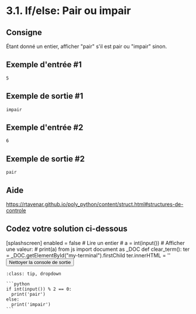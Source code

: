 # 3.1. If/else: Pair ou impair

## Consigne

Étant donné un entier, afficher "pair" s'il est pair ou "impair" sinon.

## Exemple d'entrée #1

```
5
```

## Exemple de sortie #1

```
impair
```

## Exemple d'entrée #2

```
6
```

## Exemple de sortie #2

```
pair
```

## Aide

https://rtavenar.github.io/poly_python/content/struct.html#structures-de-controle

## Codez votre solution ci-dessous

<py-config>
    [splashscreen]
        enabled = false
</py-config>
<py-repl>
    # Lire un entier
# a = int(input())
# Afficher une valeur:
# print(a)
</py-repl>
<py-terminal id="my-terminal"></py-terminal>
<py-script>
from js import document as _DOC
def clear_term():
    ter = _DOC.getElementById("my-terminal").firstChild
    ter.innerHTML = ''
</py-script>
<button py-click="clear_term()" id="clear-terminal" class="py-button">Nettoyer la console de sortie</button>


````{admonition} Cliquez ici pour voir la solution
:class: tip, dropdown

```python
if int(input()) % 2 == 0:
  print('pair')
else:
  print('impair')
```
````
